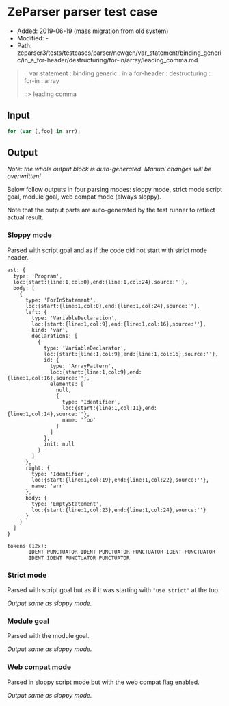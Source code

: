 # ZeParser parser test case

- Added: 2019-06-19 (mass migration from old system)
- Modified: -
- Path: zeparser3/tests/testcases/parser/newgen/var_statement/binding_generic/in_a_for-header/destructuring/for-in/array/leading_comma.md

> :: var statement : binding generic : in a for-header : destructuring : for-in : array
>
> ::> leading comma

## Input

`````js
for (var [,foo] in arr);
`````

## Output

_Note: the whole output block is auto-generated. Manual changes will be overwritten!_

Below follow outputs in four parsing modes: sloppy mode, strict mode script goal, module goal, web compat mode (always sloppy).

Note that the output parts are auto-generated by the test runner to reflect actual result.

### Sloppy mode

Parsed with script goal and as if the code did not start with strict mode header.

`````
ast: {
  type: 'Program',
  loc:{start:{line:1,col:0},end:{line:1,col:24},source:''},
  body: [
    {
      type: 'ForInStatement',
      loc:{start:{line:1,col:0},end:{line:1,col:24},source:''},
      left: {
        type: 'VariableDeclaration',
        loc:{start:{line:1,col:9},end:{line:1,col:16},source:''},
        kind: 'var',
        declarations: [
          {
            type: 'VariableDeclarator',
            loc:{start:{line:1,col:9},end:{line:1,col:16},source:''},
            id: {
              type: 'ArrayPattern',
              loc:{start:{line:1,col:9},end:{line:1,col:16},source:''},
              elements: [
                null,
                {
                  type: 'Identifier',
                  loc:{start:{line:1,col:11},end:{line:1,col:14},source:''},
                  name: 'foo'
                }
              ]
            },
            init: null
          }
        ]
      },
      right: {
        type: 'Identifier',
        loc:{start:{line:1,col:19},end:{line:1,col:22},source:''},
        name: 'arr'
      },
      body: {
        type: 'EmptyStatement',
        loc:{start:{line:1,col:23},end:{line:1,col:24},source:''}
      }
    }
  ]
}

tokens (12x):
       IDENT PUNCTUATOR IDENT PUNCTUATOR PUNCTUATOR IDENT PUNCTUATOR
       IDENT IDENT PUNCTUATOR PUNCTUATOR
`````

### Strict mode

Parsed with script goal but as if it was starting with `"use strict"` at the top.

_Output same as sloppy mode._

### Module goal

Parsed with the module goal.

_Output same as sloppy mode._

### Web compat mode

Parsed in sloppy script mode but with the web compat flag enabled.

_Output same as sloppy mode._

